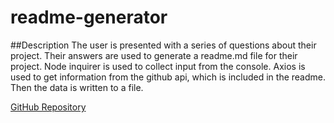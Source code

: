 # readme-generator

##Description 
The user is presented with a series of questions about their project. Their answers are used to generate a readme.md file for their project.
Node inquirer is used to collect input from the console. Axios is used to get information from the github api, which is included in the readme.
Then the data is written to a file.

[GitHub Repository](https://github.com/vadimsusername/readme-generator)